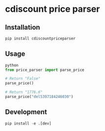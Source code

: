 # cdiscount price parser

## Installation
```python
pip install cdiscountpriceparser
```

## Usage
```python
python
from price_parser import parse_price

# Return "False"
parse_price()

# Return "1776.6"
parse_price("del5397184246030")
```

## Development
```python
pip install -e .[dev]
```
